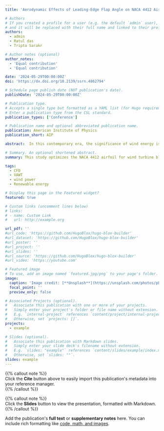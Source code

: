 ```yaml
---
title: 'Aerodynamic Effects of Leading-Edge Flap Angle on NACA 4412 Airfoil Performance at Low Reynolds Numbers: A CFD Investigation'

# Authors
# If you created a profile for a user (e.g. the default `admin` user), write the username (folder name) here
# and it will be replaced with their full name and linked to their profile.
authors:
  - admin
  - Ratul das
  - Tripta Sarakr

# Author notes (optional)
author_notes:
  - 'Equal contribution'
  - 'Equal contribution'

date: '2024-05-29T00:00:00Z'
doi: 'https://dx.doi.org/10.2139/ssrn.4862794'

# Schedule page publish date (NOT publication's date).
publishDate: '2024-05-29T00:00:00Z'

# Publication type.
# Accepts a single type but formatted as a YAML list (for Hugo requirements).
# Enter a publication type from the CSL standard.
publication_types: ['Conference']

# Publication name and optional abbreviated publication name.
publication: American Institute of Physics
publication_short: AIP

abstract:  In this contemporary era, the significance of wind energy is increasing enormously to address the energy crisis. Theaerodynamic efficiency of a wind turbine is heavily influenced by the blade’s airfoil profile and selecting an appropriate profile is essential. A numerical (CFD) based investigation is conducted on the NACA 4412 airfoil profile by modifying the leading-edge flap angle in order to assess the impact on the aerodynamic performance of wind turbine blades. The governing equations, incorporating the Spalart-Allmaras turbulence model, were solved using the commercial software ANSYS FLUENT CFD algorithm, and structured grid was constructed using ANSYS ICEM CFD. In this investigation, the leading-edge flap angle (at 20% chord) of NACA 4412 was varied with a 2° interval between 8° up flap to 8° down flap, for a total of nine airfoil configurations. The Reynolds number (Re) used in this investigation was 0.3 million whereas the angle of attack ranged from 0° to 20°, with 1° increments. The research examined and reported the impact of varying leading-edge flap angles on the lift coefficient (CL), drag coefficient (CD), and lift-to-drag ratio (CL/CD) at different angles of attack. In order to comprehend the aerodynamic properties and flow physics, the influence of flap angles on the velocity and pressure distributions surrounding the airfoil was examined and visually illustrated. The 8° down flap configuration exhibited the highest aerodynamics performance, achieved by a maximum lift-to-drag ratio (CL/CD) enhancement of 10.7% compared to the NACA 4412 base profile.

# Summary. An optional shortened abstract.
summary: This study optimizes the NACA 4412 airfoil for wind turbine blades, finding that an 8° down flap angle improves aerodynamic efficiency by enhancing the lift-to-drag ratio by 10.7%.

tags:
  - CFD
  - VAWT
  - wind power
  - Renewable energy

# Display this page in the Featured widget?
featured: true

# Custom links (uncomment lines below)
# links:
# - name: Custom Link
#   url: http://example.org

url_pdf: ''
#url_code: 'https://github.com/HugoBlox/hugo-blox-builder'
#url_dataset: 'https://github.com/HugoBlox/hugo-blox-builder'
#url_poster: ''
#url_project: ''
#url_slides: ''
#url_source: 'https://github.com/HugoBlox/hugo-blox-builder'
#url_video: 'https://youtube.com'

# Featured image
# To use, add an image named `featured.jpg/png` to your page's folder.
image:
  caption: 'Image credit: [**Unsplash**](https://unsplash.com/photos/pLCdAaMFLTE)'
  focal_point: ''
  preview_only: false

# Associated Projects (optional).
#   Associate this publication with one or more of your projects.
#   Simply enter your project's folder or file name without extension.
#   E.g. `internal-project` references `content/project/internal-project/index.md`.
#   Otherwise, set `projects: []`.
projects:
  - example

# Slides (optional).
#   Associate this publication with Markdown slides.
#   Simply enter your slide deck's filename without extension.
#   E.g. `slides: "example"` references `content/slides/example/index.md`.
#   Otherwise, set `slides: ""`.
slides: example
---
```


{{% callout note %}}  
Click the **Cite** button above to easily import this publication's metadata into your reference manager.  
{{% /callout %}}

{{% callout note %}}  
Click the **Slides** button to view the presentation, formatted with Markdown.  
{{% /callout %}}

Add the publication's **full text** or **supplementary notes** here. You can include rich formatting like [code, math, and images](https://docs.hugoblox.com/content/writing-markdown-latex/).
